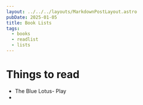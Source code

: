 ```yaml
---
layout: ../../../layouts/MarkdownPostLayout.astro
pubDate: 2025-01-05
title: Book Lists
tags:
  - books
  - readlist
  - lists
---
```

# Things to read

- The Blue Lotus- Play
- 
